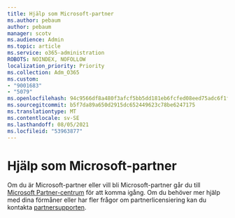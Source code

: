 ```yaml
---
title: Hjälp som Microsoft-partner
ms.author: pebaum
author: pebaum
manager: scotv
ms.audience: Admin
ms.topic: article
ms.service: o365-administration
ROBOTS: NOINDEX, NOFOLLOW
localization_priority: Priority
ms.collection: Adm_O365
ms.custom:
- "9001683"
- "5079"
ms.openlocfilehash: 94c9566df8a480f3afcf5bb5dd181eb6fcfed08eed75adc6f1f06c9df26c4cf8
ms.sourcegitcommit: b5f7da89a650d2915dc652449623c78be6247175
ms.translationtype: MT
ms.contentlocale: sv-SE
ms.lasthandoff: 08/05/2021
ms.locfileid: "53963877"
---
```

# <a name="help-as-a-microsoft-partner"></a>Hjälp som Microsoft-partner

Om du är Microsoft-partner eller vill bli Microsoft-partner går du till [Microsoft Partner-centrum](https://support.microsoft.com/help/4499930/partner-center-overview) för att komma igång. Om du behöver mer hjälp med dina förmåner eller har fler frågor om partnerlicensiering kan du kontakta [partnersupporten](https://aka.ms/partnersupport).
